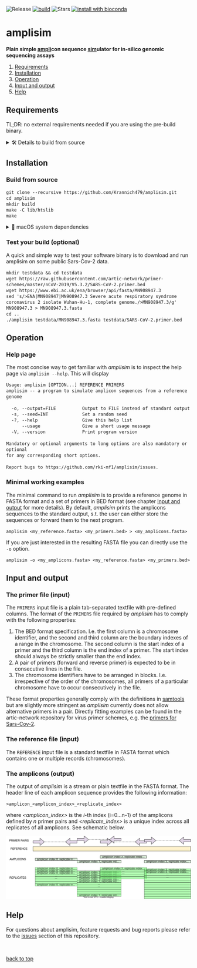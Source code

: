 ![Release](https://img.shields.io/github/v/release/rki-mf1/amplisim)
[![build](https://github.com/krannich479/amplisim/actions/workflows/build.yml/badge.svg)](https://github.com/krannich479/amplisim/actions/workflows/build.yml)
![Stars](https://img.shields.io/github/stars/rki-mf1/amplisim?style=social)
[![install with bioconda](https://img.shields.io/badge/install%20with-bioconda-brightgreen.svg?style=flat)](http://bioconda.github.io/recipes/amplisim/README.html)
# amplisim
**Plain simple <ins>ampli</ins>con sequence <ins>sim</ins>ulator for in-silico genomic sequencing assays**

1. [Requirements](#requirements)
2. [Installation](#installation)
3. [Operation](#operation)
4. [Input and output](#input-and-output)
5. [Help](#help)

## Requirements

TL;DR: no external requirements needed if you are using the pre-build binary.
<details><summary> 🛠️ Details to build from source </summary>
The <i>amplisim</i> software is intended for 64-bit POSIX compliant operating systems and was tested successfully under Ubuntu 22.04 LTS and macOS v12.5.1 (Monterey).
Building <i>amplisim</i> from source requires libraries for <i>lzma</i>, <i>libbz2</i> and <i>libcurl</i> on your system in order to compile <i>htslib</i>.</details>

## Installation
### Build from source
```
git clone --recursive https://github.com/Krannich479/amplisim.git
cd amplisim
mkdir build
make -C lib/htslib
make
```
<details><summary> 🍎 macOS system dependencies </summary>
If you are working on an Apple workstation with macOS and want to build <i>amplisim</i> from source you might miss system libraries for <i>openssl</i> and <i>argp</i>. These can be installed using the brew package manager via 
  
```
brew install glib-openssl argp-standalone
```
</details>

### Test your build (optional)
A quick and simple way to test your software binary is to download and run amplisim on some public Sars-Cov-2 data.

```
mkdir testdata && cd testdata
wget https://raw.githubusercontent.com/artic-network/primer-schemes/master/nCoV-2019/V5.3.2/SARS-CoV-2.primer.bed
wget https://www.ebi.ac.uk/ena/browser/api/fasta/MN908947.3
sed 's/>ENA|MN908947|MN908947.3 Severe acute respiratory syndrome coronavirus 2 isolate Wuhan-Hu-1, complete genome./>MN908947.3/g' MN908947.3 > MN908947.3.fasta
cd ..
./amplisim testdata/MN908947.3.fasta testdata/SARS-CoV-2.primer.bed
```

## Operation
### Help page
The most concise way to get familiar with _amplisim_ is to inspect the help page via `amplisim --help`. This will display

```
Usage: amplisim [OPTION...] REFERENCE PRIMERS
amplisim -- a program to simulate amplicon sequences from a reference genome

  -o, --output=FILE          Output to FILE instead of standard output
  -s, --seed=INT             Set a random seed
  -?, --help                 Give this help list
      --usage                Give a short usage message
  -V, --version              Print program version

Mandatory or optional arguments to long options are also mandatory or optional
for any corresponding short options.

Report bugs to https://github.com/rki-mf1/amplisim/issues.
```

### Minimal working examples
The minimal command to run _amplisim_ is to provide a reference genome in FASTA format and a set of primers in BED format (see chapter [Input and output](#input-and-output) for more details).
By default, _amplisim_ prints the amplicons sequences to the standard output, s.t. the user can either store the sequences or forward them to the next program.
```
amplisim <my_reference.fasta> <my_primers.bed> > <my_amplicons.fasta>
```
If you are just interested in the resulting FASTA file you can directly use the `-o` option.
```
amplisim -o <my_amplicons.fasta> <my_reference.fasta> <my_primers.bed>
```

## Input and output
### The primer file (input)
The `PRIMERS` input file is a plain tab-separated textfile with pre-defined columns.
The format of the `PRIMERS` file required by _amplisim_ has to comply with the following properties:
1. The BED format specification. I.e. the first column is a chromosome identifier, and the second and third column are the boundary indexes of a range in the chromosome. The second column is the start index of a primer and the third column is the end index of a primer. The start index should always be strictly smaller than the end index.
2. A pair of primers (forward and reverse primer) is expected to be in consecutive lines in the file.
3. The chromosome identifiers have to be arranged in blocks. I.e. irrespective of the order of the chromosomes, all primers of a particular chromosome have to occur consecutively in the file.

These format properties generally comply with the definitions in [samtools](http://www.htslib.org/doc/samtools-ampliconstats.html#DESCRIPTION) but are slightly more stringent as _amplisim_ currently does not allow alternative primers in a pair.
Directly fitting examples can be found in the artic-network repository for virus primer schemes, e.g. the [primers for Sars-Cov-2](https://github.com/artic-network/primer-schemes/blob/master/nCoV-2019/V5.3.2/SARS-CoV-2.primer.bed).

### The reference file (input)
The `REFERENCE` input file is a standard textfile in FASTA format which contains one or multiple records (chromosomes).

### The amplicons (output)
The output of _amplisim_ is a stream or plain textfile in the FASTA format.
The header line of each amplicon sequence provides the following information:<br>
```
>amplicon_<amplicon_index>_<replicate_index>
```
where _<amplicon_index>_ is the _i_-th index (i=0...n-1) of the amplicons defined by _n_ primer pairs and _<replicate_index>_ is a unique index across all replicates of all amplicons.
See schematic below.

![Primer and amplicons scheme](img/primers-amplicons-replicates.drawio.svg)

## Help
For questions about amplisim, feature requests and bug reports please refer to the [issues](https://github.com/rki-mf1/amplisim/issues) section of this repository.



<br>

[back to top](#amplisim)

